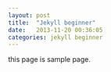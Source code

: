```yaml
---
layout: post
title:  "Jekyll beginner"
date:   2013-11-20 00:36:05
categories: jekyll beginner
---
```


this page is sample page.

